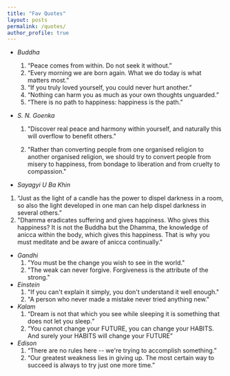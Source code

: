 ```yaml
---
title: "Fav Quotes"
layout: posts
permalink: /quotes/
author_profile: true
---
```

- *Buddha*
  1. “Peace comes from within.  Do not seek it without.”
  2. “Every morning we are born again. What we do today is what matters most.”
  3. “If you truly loved yourself, you could never hurt another.”
  4. “Nothing can harm you as much as your own thoughts unguarded.”
  5. “There is no path to happiness: happiness is the path.”
- *S. N. Goenka*
  1. "Discover real peace and harmony within yourself, and naturally this will overflow to benefit others."
 
  2. "Rather than converting people from one organised religion to another organised religion, we should try to convert people from misery to happiness, from bondage to liberation and from cruelty to compassion."
  
-  *Sayagyi U Ba Khin*
  1. “Just as the light of a candle has the power to dispel darkness in a room, so also the light developed in one man can help dispel darkness in several others.”
  2. "Dhamma eradicates suffering and gives happiness. Who gives this happiness? It is not the Buddha but the Dhamma, the knowledge of anicca within the body, which gives this happiness. That is why you must meditate and be aware of anicca continually."
- *Gandhi*
  1. "You must be the change you wish to see in the world."
  2. "The weak can never forgive. Forgiveness is the attribute of the strong."
- *Einstein*
  1. "If you can't explain it simply, you don't understand it well enough."
  2. "A person who never made a mistake never tried anything new."
- *Kalam*
    1. “Dream is not that which you see while sleeping it is something that does not let you sleep.”
    2. “You cannot change your FUTURE, you can change your HABITS. And surely your HABITS will change your FUTURE”
- *Edison*
    1. “There are no rules here -- we're trying to accomplish something.”
    2. “Our greatest weakness lies in giving up. The most certain way to succeed is always to try just one more time.”
